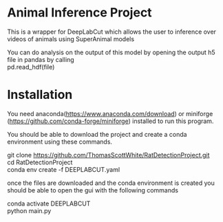 # Animal Inference Project

This is a wrapper for DeepLabCut which allows the user to inference over videos of animals using SuperAnimal models

You can do analysis on the output of this model by opening the output h5 file in pandas by calling   
pd.read_hdf(file)

# Installation
You need anaconda(https://www.anaconda.com/download) or miniforge (https://github.com/conda-forge/miniforge) installed to run this program.

You should be able to download the project and create a conda environment using these commands.

git clone https://github.com/ThomasScottWhite/RatDetectionProject.git  
cd RatDetectionProject  
conda env create -f DEEPLABCUT.yaml  

once the files are downloaded and the conda environment is created you should be able to open the gui with the following commands  

conda activate DEEPLABCUT   
python main.py   